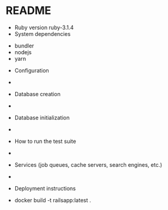 # README

* Ruby version
ruby-3.1.4
* System dependencies
- bundler
- nodejs
- yarn
* Configuration
- 
* Database creation
-
* Database initialization
-
* How to run the test suite
- 
* Services (job queues, cache servers, search engines, etc.)
- 
* Deployment instructions
- docker build -t railsapp:latest .
